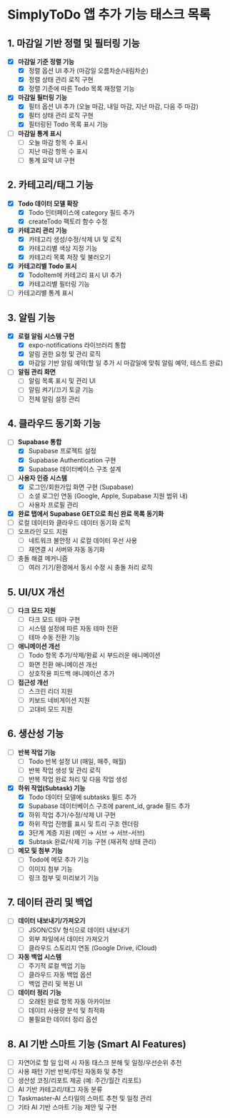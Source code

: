 # SimplyToDo 앱 추가 기능 태스크 목록

## 1. 마감일 기반 정렬 및 필터링 기능
- [x] **마감일 기준 정렬 기능**
  - [x] 정렬 옵션 UI 추가 (마감일 오름차순/내림차순)
  - [x] 정렬 상태 관리 로직 구현
  - [x] 정렬 기준에 따른 Todo 목록 재정렬 기능

- [x] **마감일 필터링 기능**
  - [x] 필터 옵션 UI 추가 (오늘 마감, 내일 마감, 지난 마감, 다음 주 마감)
  - [x] 필터 상태 관리 로직 구현
  - [x] 필터링된 Todo 목록 표시 기능

- [ ] **마감일 통계 표시**
  - [ ] 오늘 마감 항목 수 표시
  - [ ] 지난 마감 항목 수 표시
  - [ ] 통계 요약 UI 구현

## 2. 카테고리/태그 기능
- [x] **Todo 데이터 모델 확장**
  - [x] Todo 인터페이스에 category 필드 추가
  - [x] createTodo 팩토리 함수 수정

- [x] **카테고리 관리 기능**
  - [x] 카테고리 생성/수정/삭제 UI 및 로직
  - [x] 카테고리별 색상 지정 기능
  - [x] 카테고리 목록 저장 및 불러오기

- [x] **카테고리별 Todo 표시**
  - [x] TodoItem에 카테고리 표시 UI 추가
  - [x] 카테고리별 필터링 기능
- [ ] 카테고리별 통계 표시

## 3. 알림 기능
- [x] **로컬 알림 시스템 구현**
  - [x] expo-notifications 라이브러리 통합
  - [x] 알림 권한 요청 및 관리 로직
  - [x] 마감일 기반 알림 예약(할 일 추가 시 마감일에 맞춰 알림 예약, 테스트 완료)

- [ ] **알림 관리 화면**
  - [ ] 알림 목록 표시 및 관리 UI
  - [ ] 알림 켜기/끄기 토글 기능
  - [ ] 전체 알림 설정 관리

## 4. 클라우드 동기화 기능
- [ ] **Supabase 통합**
  - [x] Supabase 프로젝트 설정
  - [x] Supabase Authentication 구현
  - [x] Supabase 데이터베이스 구조 설계

- [ ] **사용자 인증 시스템**
  - [x] 로그인/회원가입 화면 구현 (Supabase)
  - [ ] 소셜 로그인 연동 (Google, Apple, Supabase 지원 범위 내)
  - [ ] 사용자 프로필 관리

- [x] **완료 탭에서 Supabase GET으로 최신 완료 목록 동기화**
- [ ] 로컬 데이터와 클라우드 데이터 동기화 로직
- [ ] 오프라인 모드 지원
  - [ ] 네트워크 불안정 시 로컬 데이터 우선 사용
  - [ ] 재연결 시 서버와 자동 동기화
- [ ] 충돌 해결 메커니즘
  - [ ] 여러 기기/환경에서 동시 수정 시 충돌 처리 로직

## 5. UI/UX 개선
- [ ] **다크 모드 지원**
  - [ ] 다크 모드 테마 구현
  - [ ] 시스템 설정에 따른 자동 테마 전환
  - [ ] 테마 수동 전환 기능

- [ ] **애니메이션 개선**
  - [ ] Todo 항목 추가/삭제/완료 시 부드러운 애니메이션
  - [ ] 화면 전환 애니메이션 개선
  - [ ] 상호작용 피드백 애니메이션 추가

- [ ] **접근성 개선**
  - [ ] 스크린 리더 지원
  - [ ] 키보드 네비게이션 지원
  - [ ] 고대비 모드 지원

## 6. 생산성 기능
- [ ] **반복 작업 기능**
  - [ ] Todo 반복 설정 UI (매일, 매주, 매월)
  - [ ] 반복 작업 생성 및 관리 로직
  - [ ] 반복 작업 완료 처리 및 다음 작업 생성

- [x] **하위 작업(Subtask) 기능**
  - [x] Todo 데이터 모델에 subtasks 필드 추가
  - [x] Supabase 데이터베이스 구조에 parent_id, grade 필드 추가
  - [x] 하위 작업 추가/수정/삭제 UI 구현
  - [x] 하위 작업 진행률 표시 및 트리 구조 렌더링
  - [x] 3단계 계층 지원 (메인 → 서브 → 서브-서브)
  - [x] Subtask 완료/삭제 기능 구현 (재귀적 상태 관리)

- [ ] **메모 및 첨부 기능**
  - [ ] Todo에 메모 추가 기능
  - [ ] 이미지 첨부 기능
  - [ ] 링크 첨부 및 미리보기 기능

## 7. 데이터 관리 및 백업
- [ ] **데이터 내보내기/가져오기**
  - [ ] JSON/CSV 형식으로 데이터 내보내기
  - [ ] 외부 파일에서 데이터 가져오기
  - [ ] 클라우드 스토리지 연동 (Google Drive, iCloud)

- [ ] **자동 백업 시스템**
  - [ ] 주기적 로컬 백업 기능
  - [ ] 클라우드 자동 백업 옵션
  - [ ] 백업 관리 및 복원 UI

- [ ] **데이터 정리 기능**
  - [ ] 오래된 완료 항목 자동 아카이브
  - [ ] 데이터 사용량 분석 및 최적화
  - [ ] 불필요한 데이터 정리 옵션

## 8. AI 기반 스마트 기능 (Smart AI Features)

- [ ] 자연어로 할 일 입력 시 자동 태스크 분해 및 일정/우선순위 추천
- [ ] 사용 패턴 기반 반복/루틴 자동화 및 추천
- [ ] 생산성 코칭/리포트 제공 (예: 주간/월간 리포트)
- [ ] AI 기반 카테고리/태그 자동 분류
- [ ] Taskmaster-AI 스타일의 스마트 추천 및 일정 관리
- [ ] 기타 AI 기반 스마트 기능 제안 및 구현
